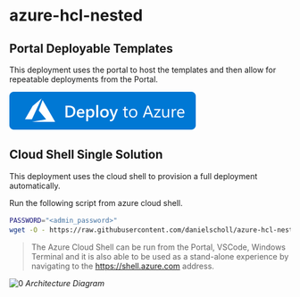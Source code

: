 # azure-hcl-nested

## Portal Deployable Templates

This deployment uses the portal to host the templates and then allow for repeatable deployments from the Portal.

[![Deploy To Azure](https://raw.githubusercontent.com/Azure/azure-quickstart-templates/master/1-CONTRIBUTION-GUIDE/images/deploytoazure.svg?sanitize=true)](https://portal.azure.com/#create/Microsoft.Template/uri/https%3A%2F%2Fraw.githubusercontent.com%2Fdanielscholl%2Fazure-hcl-nested%2Fmain%2Ftemplates%2FtemplateDeploy.json)


## Cloud Shell Single Solution

This deployment uses the cloud shell to provision a full deployment automatically.

Run the following script from azure cloud shell.

```bash
PASSWORD="<admin_password>"
wget -O - https://raw.githubusercontent.com/danielscholl/azure-hcl-nested/main/scripts/setup.sh | bash -s -- $PASSWORD
```

> The Azure Cloud Shell can be run from the Portal, VSCode, Windows Terminal and it is also able to be used as a stand-alone experience by navigating to the https://shell.azure.com address.

![[0]][0]
_Architecture Diagram_

[0]: ./images/Architecture.png "Architecture Diagram"